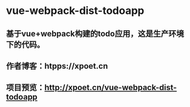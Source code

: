 # vue-webpack-dist-todoapp
## 基于vue+webpack构建的todo应用，这是生产环境下的代码。
## 作者博客：htpps://xpoet.cn
## 项目预览：http://xpoet.cn/vue-webpack-dist-todoapp
